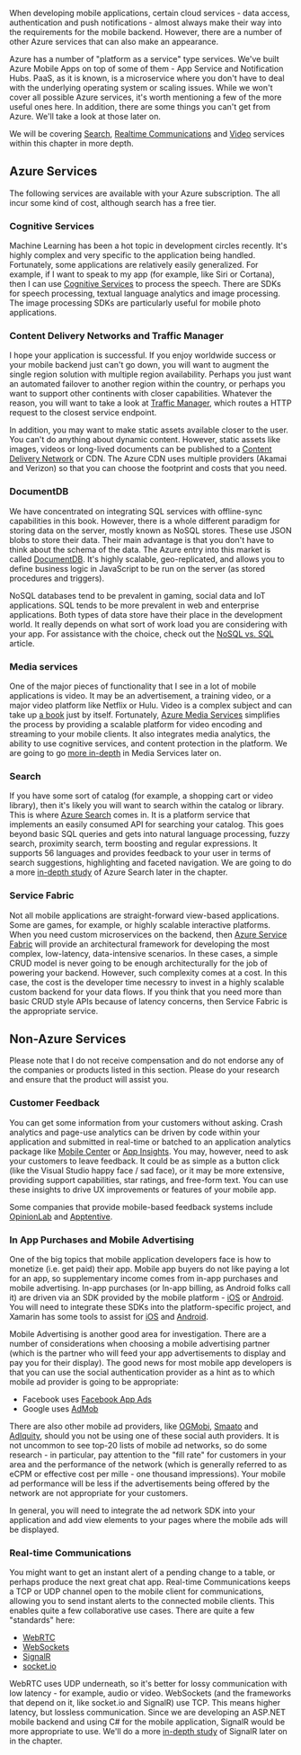When developing mobile applications, certain cloud services - data access, authentication and push notifications - almost always make their way
into the requirements for the mobile backend.  However, there are a number of other Azure services that can also make an appearance.

Azure has a number of "platform as a service" type services.  We've built Azure Mobile Apps on top of some of them - App Service and
Notification Hubs.  PaaS, as it is known, is a microservice where you don't have to deal with the underlying operating system or scaling
issues.  While we won't cover all possible Azure services, it's worth mentioning a few of the more useful ones here.  In addition, there
are some things you can't get from Azure.  We'll take a look at those later on.

We will be covering [Search][1], [Realtime Communications][2] and [Video][3] services within this chapter in more depth.

## Azure Services

The following services are available with your Azure subscription.  The all incur some kind of cost, although search has a free tier.

### Cognitive Services

Machine Learning has been a hot topic in development circles recently.  It's highly complex and very specific to the application being
handled.  Fortunately, some applications are relatively easily generalized.  For example, if I want to speak to my app (for example,
like Siri or Cortana), then I can use [Cognitive Services][11] to process the speech.  There are SDKs for speech processing, textual
language analytics and image processing.  The image processing SDKs are particularly useful for mobile photo applications.

### Content Delivery Networks and Traffic Manager

I hope your application is successful.  If you enjoy worldwide success or your mobile backend just can't go down, you will want to
augment the single region solution with multiple region availability.  Perhaps you just want an automated failover to another region
within the country, or perhaps you want to support other continents with closer capabilities.  Whatever the reason, you will want to
take a look at [Traffic Manager][5], which routes a HTTP request to the closest service endpoint.

In addition, you may want to make static assets available closer to the user.  You can't do anything about dynamic
content.  However, static assets like images, videos or long-lived documents can be published to a [Content Delivery Network][6] or CDN.  The
Azure CDN uses multiple providers (Akamai and Verizon) so that you can choose the footprint and costs that you need.

### DocumentDB

We have concentrated on integrating SQL services with offline-sync capabilities in this book.  However, there is a whole different
paradigm for storing data on the server, mostly known as NoSQL stores.  These use JSON blobs to store their data.  Their main advantage
is that you don't have to think about the schema of the data.    The Azure entry into this market is called [DocumentDB][9].  It's
highly scalable, geo-replicated, and allows you to define business logic in JavaScript to be run on the server (as stored procedures
and triggers).

NoSQL databases tend to be prevalent in gaming, social data and IoT applications.  SQL tends to be more prevalent in web and enterprise
applications.  Both types of data store have their place in the development world.  It really depends on what sort of work load you are
considering with your app.  For assistance with the choice, check out the [NoSQL vs. SQL][10] article.

### Media services

One of the major pieces of functionality that I see in a lot of mobile applications is video.  It may be an advertisement, a training
video, or a major video platform like Netflix or Hulu.  Video is a complex subject and can take up [a book][7] just by itself.  Fortunately,
[Azure Media Services][8] simplifies the process by providing a scalable platform for video encoding and streaming to your mobile
clients.  It also integrates media analytics, the ability to use cognitive services, and content protection in the platform.  We
are going to go [more in-depth][3] in Media Services later on.

### Search

If you have some sort of catalog (for example, a shopping cart or video library), then it's likely you will want to search within the
catalog or library.  This is where [Azure Search][5] comes in.  It is a platform service that implements an easily consumed API for
searching your catalog.  This goes beyond basic SQL queries and gets into natural language processing, fuzzy search, proximity search,
term boosting and regular expressions.  It supports 56 languages and provides feedback to your user in terms of search suggestions,
highlighting and faceted navigation.  We are going to do a more [in-depth study][1] of Azure Search later in the chapter.

### Service Fabric

Not all mobile applications are straight-forward view-based applications.  Some are games, for example, or highly scalable interactive
platforms.  When you need custom microservices on the backend, then [Azure Service Fabric][4] will provide an architectural framework for
developing the most complex, low-latency, data-intensive scenarios.  In these cases, a simple CRUD model is never going to be enough
architecturally for the job of powering your backend.  However, such complexity comes at a cost.  In this case, the cost is the developer
time necessry to invest in a highly scalable custom backend for your data flows.  If you think that you need more than basic CRUD style
APIs because of latency concerns, then Service Fabric is the appropriate service.

## Non-Azure Services

Please note that I do not receive compensation and do not endorse any of the companies or products listed in this section.  Please do your
research and ensure that the product will assist you.

### Customer Feedback

You can get some information from your customers without asking.  Crash analytics and page-use analytics can be driven by code within
your application and submitted in real-time or batched to an application analytics package like [Mobile Center][25]
or [App Insights][26].  You may, however, need to ask your customers to leave feedback.  It could be as simple as a button click (like
the Visual Studio happy face / sad face), or it may be more extensive, providing support capabilities, star ratings, and free-form
text.  You can use these insights to drive UX improvements or features of your mobile app.

Some companies that provide mobile-based feedback systems include [OpinionLab][27] and [Apptentive][28].

### In App Purchases and Mobile Advertising

One of the big topics that mobile application developers face is how to monetize (i.e. get paid) their app.  Mobile app buyers do not like
paying a lot for an app, so supplementary income comes from in-app purchases and mobile advertising.  In-app purchases (or In-app billing,
as Android folks call it) are driven via an SDK provided by the mobile platform - [iOS][16] or [Android][17].  You will need to integrate
these SDKs into the platform-specific project, and Xamarin has some tools to assist for [iOS][18] and [Android][19].

Mobile Advertising is another good area for investigation.  There are a number of considerations when choosing a mobile advertising partner
(which is the partner who will feed your app advertisements to display and pay you for their display).  The good news for most mobile app
developers is that you can use the social authentication provider as a hint as to which mobile ad provider is going to be appropriate:

* Facebook uses [Facebook App Ads][21]
* Google uses [AdMob][20]

There are also other mobile ad providers, like [OGMobi][24], [Smaato][22] and [AdIquity][23], should you not be using one of these social
auth providers.  It is not uncommon to see top-20 lists of mobile ad networks, so do some research - in particular, pay attention to the
"fill rate" for customers in your area and the performance of the network (which is generally referred to as eCPM or effective cost per
mille - one thousand impressions).  Your mobile ad performance will be less if the advertisements being offered by the network are not
appropriate for your customers.

In general, you will need to integrate the ad network SDK into your application and add view elements to your pages where the mobile ads
will be displayed.

### Real-time Communications

You might want to get an instant alert of a pending change to a table, or perhaps produce the next great chat app.  Real-time Communications
keeps a TCP or UDP channel open to the mobile client for communications, allowing you to send instant alerts to the connected mobile clients.  This
enables quite a few collaborative use cases. There
are quite a few "standards" here:

* [WebRTC][12]
* [WebSockets][13]
* [SignalR][14]
* [socket.io][15]

WebRTC uses UDP underneath, so it's better for lossy communication with low latency - for example, audio or video.  WebSockets (and the frameworks
that depend on it, like socket.io and SignalR) use TCP.  This means higher latency, but lossless communication.  Since we are developing an
ASP.NET mobile backend and using C# for the mobile application, SignalR would be more appropriate to use.  We'll do a more [in-depth study][2] of
SignalR later on in the chapter.

<!-- Links -->
[1]: ./search.md
[2]: ./realtime.md
[3]: ./media.md
[4]: https://azure.microsoft.com/en-us/services/service-fabric/
[5]: https://azure.microsoft.com/en-us/services/traffic-manager/
[6]: https://azure.microsoft.com/en-us/services/cdn/
[7]: https://www.amazon.com/Technology-Video-Audio-Streaming/dp/0240805801/ref
[8]: https://azure.microsoft.com/en-us/services/media-services/
[9]: https://azure.microsoft.com/en-us/services/documentdb/
[10]: https://docs.microsoft.com/en-us/azure/documentdb/documentdb-nosql-vs-sql
[11]: https://azure.microsoft.com/en-us/services/cognitive-services/
[12]: https://webrtc.org/
[13]: https://www.html5rocks.com/en/tutorials/websockets/basics/
[14]: http://signalr.net/
[15]: http://socket.io/
[16]: https://www.raywenderlich.com/122144/in-app-purchase-tutorial
[17]: https://developer.android.com/google/play/billing/billing_integrate.html
[18]: https://developer.xamarin.com/guides/ios/application_fundamentals/in-app_purchasing/
[19]: https://components.xamarin.com/gettingstarted/xamarin.inappbilling
[20]: https://www.google.com/admob/
[21]: https://developers.facebook.com/products/ads/
[22]: https://www.smaato.com/
[23]: http://adiquity.com/app-developers-overview/
[24]: https://ogmobi.com/
[25]: https://www.visualstudio.com/vs/mobile-center/
[26]: https://azure.microsoft.com/en-us/services/application-insights/
[27]: http://www.opinionlab.com/tour/give-your-customer-a-voice/mobile-feedback/
[28]: https://www.apptentive.com/
